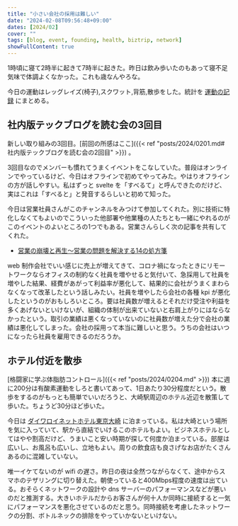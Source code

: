 ```yaml
---
title: "小さい会社の採用は難しい"
date: "2024-02-08T09:56:48+09:00"
dates: [2024/02]
cover: ""
tags: [blog, event, founding, health, biztrip, network]
showFullContent: true
---
```


1時頃に寝て2時半に起きて7時半に起きた。昨日は飲み歩いたのもあって寝不足気味で体調よくなかった。これも歳なんやろな。

今日の運動はレッグレイズ(椅子),スクワット,背筋,散歩をした。統計を [運動の記録](https://docs.google.com/spreadsheets/d/1bg85QtM-LciUgey8I79uI7vW2PEwsP6TVdeIRVkACBg/edit?usp=sharing) にまとめる。

## 社内版テックブログを読む会の3回目

新しい取り組みの3回目。[前回の所感はここ]({{< ref "posts/2024/0201.md#社内版テックブログを読む会の2回目" >}}) 。

3回目なのでメンバーも慣れてうまくイベントをこなしていた。普段はオンラインでやっているけど、今日はオフラインで初めてやってみた。やはりオフラインの方が話しやすい。私はずっと svelte を「すべるて」と呼んできたのだけど、実はこれは「すべると」と発音するらしいと初めて知った。

今日は営業社員さんがこのチャンネルをみつけて参加してくれた。別に技術に特化しなくてもよいのでこういった他部署や他業種の人たちとも一緒にやれるのがこのイベントのよいところの1つでもある。営業さんらしく次の記事を共有してくれた。

* [営業の崩壊と再生～営業の問題を解決する14の処方箋](https://baigie.me/officialblog/2023/08/28/sales-team-super-phoenix/)

web 制作会社でいい感じに売上が増えてきて、コロナ禍になったときにリモートワークならオフィスの制約なく社員を増やせると気付いて、急採用して社員を増やした結果、経費があがって利益率が悪化して、結果的に会社がうまくまわらなくなって改革したという話しみたい。社員を増やしたら会社の各種 kpi が悪化したというのがおもしろいところ。要は社員数が増えるとそれだけ受注や利益を多くあげないといけないが、組織の体制が出来ていないと右肩上がりにはならなかったという。取引の業績は悪くなっていないのに社員数が増えた分で会社の業績は悪化してしまった。会社の採用って本当に難しいと思う。うちの会社はいつになったら社員を雇用できるのだろうか。

## ホテル付近を散歩

[格闘家に学ぶ体脂肪コントロール]({{< ref "posts/2024/0204.md" >}}) 本に週に200分は有酸素運動をしろと書いてあって、1日あたり30分程度だという。散歩をするのがもっとも簡単でいいだろうと、大崎駅周辺のホテル近辺を散策して歩いた。ちょうど30分ほど歩いた。

今日は [ダイワロイネットホテル東京大崎](https://www.daiwaroynet.jp/osaki/) に泊まっている。私は大崎という場所を気に入っていて、駅から直結でいけるこのホテルもよい。ビジネスホテルとしてはやや割高だけど、うまいこと安い時期が探して何度か泊まっている。部屋は広いし、お風呂も広いし、立地もよい。周りの飲食店も良さげなお店がたくさんあるのに混雑していない。

唯一イケてないのが wifi の遅さ。昨日の夜は全然つながらなくて、途中からスマホのテザリングに切り替えた。朝使っていると400Mbps程度の速度は出ている。おそらくネットワークの設計や dns サーバーのパフォーマンスなどが悪いのだと推測する。大きいホテルだからお客さんが何十人か同時に接続すると一気にパフォーマンスを悪化させているのだと思う。同時接続を考慮したネットワークの分割、ボトルネックの排除をやっていかないといけない。
